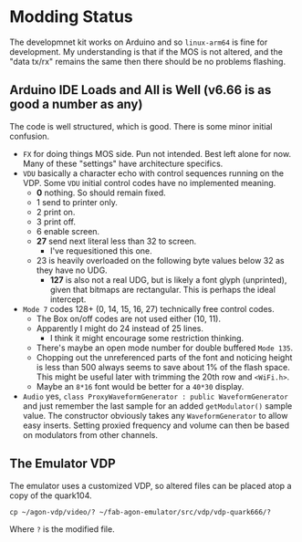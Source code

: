 # Modding Status

The developmnet kit works on Arduino and so `linux-arm64` is fine for development.
My understanding is that if the MOS is not altered, and the "data tx/rx" remains
the same then there should be no problems flashing.

## Arduino IDE Loads and All is Well (v6.66 is as good a number as any)

The code is well structured, which is good. There is some minor initial confusion.

 * `FX` for doing things MOS side. Pun not intended. Best left alone for now.
 Many of these "settings" have architecture specifics.
 * `VDU` basically a character echo with control sequences running on the VDP. 
 Some `VDU` initial control codes have no implemented meaning.
   * **0** nothing. So should remain fixed.
   * 1 send to printer only.
   * 2 print on.
   * 3 print off.
   * 6 enable screen.
   * **27** send next literal less than 32 to screen.
     * I've requesitioned this one.
   * 23 is heavily overloaded on the following byte values below 32 as they
   have no UDG.
     * **127** is also not a real UDG, but is likely a font glyph (unprinted),
     given that bitmaps are rectangular. This is perhaps the ideal intercept.
 * `Mode 7` codes 128+ (0, 14, 15, 16, 27) technically free control codes.
   * The Box on/off codes are not used either (10, 11).
   * Apparently I might do 24 instead of 25 lines.
     * I think it might encourage some restriction thinking.
   * There's maybe an open mode number for double buffered `Mode 135`.
   * Chopping out the unreferenced parts of the font and noticing height is
   less than 500 always seems to save about 1% of the flash space.
   This might be useful later with trimming the 20th row and `<WiFi.h>`.
   * Maybe an `8*16` font would be better for a `40*30` display.
 * `Audio` yes, `class ProxyWaveformGenerator : public WaveformGenerator` and
 just remember the last sample for an added `getModulator()` sample value. The
 constructor obviously takes any `WaveformGenerator` to allow easy inserts.
 Setting proxied frequency and volume can then be based on modulators from
 other channels.

## The Emulator VDP

The emulator uses a customized VDP, so altered files can be
placed atop a copy of the quark104.

`cp ~/agon-vdp/video/? ~/fab-agon-emulator/src/vdp/vdp-quark666/?`

Where `?` is the modified file.

